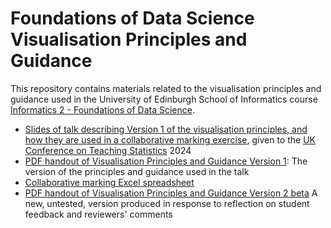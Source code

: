 # Foundations of Data Science Visualisation Principles and Guidance

This repository contains materials related to the visualisation
principles and guidance used in the University of Edinburgh School of
Informatics course [Informatics 2 - Foundations of Data
Science](https://opencourse.inf.ed.ac.uk/inf2-fds).

- [Slides of talk describing Version 1 of the visualisation
  principles, and how they are used in a collaborative marking
  exercise](https://github.com/Inf2-FDS/fds-visualisation/blob/main/ukcots-2024-sterratt-2024-06-11.pdf),
  given to the [UK Conference on Teaching
  Statistics](https://www.ukcots.org/) 2024
- [PDF handout of Visualisation Principles and Guidance Version
  1](https://github.com/Inf2-FDS/fds-visualisation/blob/main/FDS-visualisation-principles-handout-v1.pdf):
  The version of the principles and guidance used in the talk
- [Collaborative marking Excel spreadsheet](https://github.com/Inf2-FDS/fds-visualisation/blob/main/FDS-visualisation-mark-sheet-template.xlsx)
- [PDF handout of Visualisation Principles and Guidance Version
  2
  beta](https://github.com/Inf2-FDS/fds-visualisation/blob/main/FDS-visualisation-principles-handout-v2.pdf)
  A new, untested, version produced in response to reflection on
  student feedback and reviewers' comments
<!--  LocalWords:  FDS
 --> 
